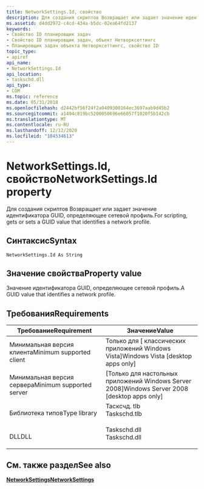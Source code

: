 ```yaml
---
title: NetworkSettings.Id, свойство
description: Для создания скриптов Возвращает или задает значение идентификатора GUID, определяющее сетевой профиль.
ms.assetid: d4dd2972-c4cd-434a-b5dc-02ea64fd2137
keywords:
- Свойство ID планировщик задач
- Свойство ID планировщик задач, объект Нетворксеттингс
- Планировщик задач объекта Нетворксеттингс, свойство ID
topic_type:
- apiref
api_name:
- NetworkSettings.Id
api_location:
- taskschd.dll
api_type:
- COM
ms.topic: reference
ms.date: 05/31/2018
ms.openlocfilehash: d2442bf56f24f2a9409300164ec3697aab9d45b2
ms.sourcegitcommit: a1494c819bc5200050696e66057f1020f5b142cb
ms.translationtype: MT
ms.contentlocale: ru-RU
ms.lasthandoff: 12/12/2020
ms.locfileid: "104534613"
---
```

# <a name="networksettingsid-property"></a><span data-ttu-id="0b5fa-106">NetworkSettings.Id, свойство</span><span class="sxs-lookup"><span data-stu-id="0b5fa-106">NetworkSettings.Id property</span></span>

<span data-ttu-id="0b5fa-107">Для создания скриптов Возвращает или задает значение идентификатора GUID, определяющее сетевой профиль.</span><span class="sxs-lookup"><span data-stu-id="0b5fa-107">For scripting, gets or sets a GUID value that identifies a network profile.</span></span>

## <a name="syntax"></a><span data-ttu-id="0b5fa-108">Синтаксис</span><span class="sxs-lookup"><span data-stu-id="0b5fa-108">Syntax</span></span>


```VB
NetworkSettings.Id As String
```



## <a name="property-value"></a><span data-ttu-id="0b5fa-109">Значение свойства</span><span class="sxs-lookup"><span data-stu-id="0b5fa-109">Property value</span></span>

<span data-ttu-id="0b5fa-110">Значение идентификатора GUID, определяющее сетевой профиль.</span><span class="sxs-lookup"><span data-stu-id="0b5fa-110">A GUID value that identifies a network profile.</span></span>

## <a name="requirements"></a><span data-ttu-id="0b5fa-111">Требования</span><span class="sxs-lookup"><span data-stu-id="0b5fa-111">Requirements</span></span>



| <span data-ttu-id="0b5fa-112">Требование</span><span class="sxs-lookup"><span data-stu-id="0b5fa-112">Requirement</span></span> | <span data-ttu-id="0b5fa-113">Значение</span><span class="sxs-lookup"><span data-stu-id="0b5fa-113">Value</span></span> |
|-------------------------------------|-----------------------------------------------------------------------------------------|
| <span data-ttu-id="0b5fa-114">Минимальная версия клиента</span><span class="sxs-lookup"><span data-stu-id="0b5fa-114">Minimum supported client</span></span><br/> | <span data-ttu-id="0b5fa-115">Только для \[ классических приложений Windows Vista\]</span><span class="sxs-lookup"><span data-stu-id="0b5fa-115">Windows Vista \[desktop apps only\]</span></span><br/>                                          |
| <span data-ttu-id="0b5fa-116">Минимальная версия сервера</span><span class="sxs-lookup"><span data-stu-id="0b5fa-116">Minimum supported server</span></span><br/> | <span data-ttu-id="0b5fa-117">\[Только для настольных приложений Windows Server 2008\]</span><span class="sxs-lookup"><span data-stu-id="0b5fa-117">Windows Server 2008 \[desktop apps only\]</span></span><br/>                                    |
| <span data-ttu-id="0b5fa-118">Библиотека типов</span><span class="sxs-lookup"><span data-stu-id="0b5fa-118">Type library</span></span><br/>             | <dl> <span data-ttu-id="0b5fa-119"><dt>Тасксчд. tlb</dt></span><span class="sxs-lookup"><span data-stu-id="0b5fa-119"><dt>Taskschd.tlb</dt></span></span> </dl> |
| <span data-ttu-id="0b5fa-120">DLL</span><span class="sxs-lookup"><span data-stu-id="0b5fa-120">DLL</span></span><br/>                      | <dl> <span data-ttu-id="0b5fa-121"><dt>Taskschd.dll</dt></span><span class="sxs-lookup"><span data-stu-id="0b5fa-121"><dt>Taskschd.dll</dt></span></span> </dl> |



## <a name="see-also"></a><span data-ttu-id="0b5fa-122">См. также раздел</span><span class="sxs-lookup"><span data-stu-id="0b5fa-122">See also</span></span>

<dl> <dt>

[<span data-ttu-id="0b5fa-123">**NetworkSettings**</span><span class="sxs-lookup"><span data-stu-id="0b5fa-123">**NetworkSettings**</span></span>](networksettings.md)
</dt> </dl>

 

 






